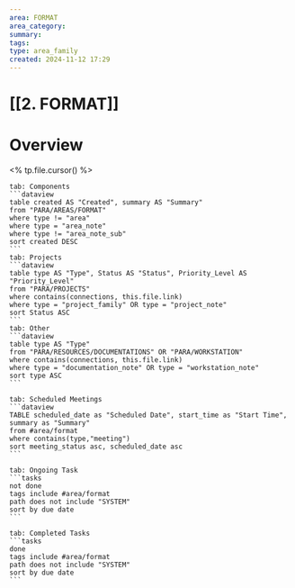 ```yaml
---
area: FORMAT
area_category: 
summary: 
tags: 
type: area_family
created: 2024-11-12 17:29
---
```

# [[2. FORMAT]] 
# Overview

<% tp.file.cursor() %>
````tabs
tab: Components
```dataview
table created AS "Created", summary AS "Summary"
from "PARA/AREAS/FORMAT"
where type != "area"
where type = "area_note"
where type != "area_note_sub"
sort created DESC
```
tab: Projects
```dataview
table type AS "Type", Status AS "Status", Priority_Level AS "Priority_Level"
from "PARA/PROJECTS"
where contains(connections, this.file.link)
where type = "project_family" OR type = "project_note"
sort Status ASC
```
tab: Other
```dataview
table type AS "Type"
from "PARA/RESOURCES/DOCUMENTATIONS" OR "PARA/WORKSTATION"
where contains(connections, this.file.link)
where type = "documentation_note" OR type = "workstation_note"
sort type ASC
```
````
````tabs
tab: Scheduled Meetings
```dataview
TABLE scheduled_date as "Scheduled Date", start_time as "Start Time", summary as "Summary"
from #area/format
where contains(type,"meeting")
sort meeting_status asc, scheduled_date asc
```
````
````tabs
tab: Ongoing Task
```tasks
not done
tags include #area/format
path does not include "SYSTEM"
sort by due date
```
````
````tabs
tab: Completed Tasks
```tasks
done
tags include #area/format
path does not include "SYSTEM"
sort by due date
```
````

